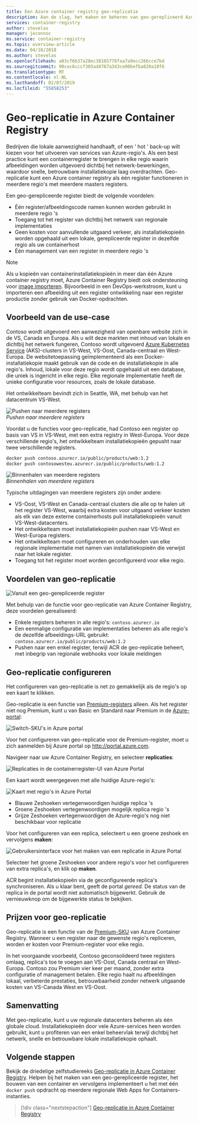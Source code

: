 ```yaml
---
title: Een Azure container registry geo-replicatie
description: Aan de slag, het maken en beheren van geo-gerepliceerd Azure-containerregisters.
services: container-registry
author: stevelas
manager: jeconnoc
ms.service: container-registry
ms.topic: overview-article
ms.date: 04/10/2018
ms.author: stevelas
ms.openlocfilehash: a83cf6b37a28ec38165778faa7a9ecc266cce7bd
ms.sourcegitcommit: 90cec6cccf303ad4767a343ce00befba020a10f6
ms.translationtype: MT
ms.contentlocale: nl-NL
ms.lasthandoff: 02/07/2019
ms.locfileid: "55858253"
---
```

# <a name="geo-replication-in-azure-container-registry"></a>Geo-replicatie in Azure Container Registry

Bedrijven die lokale aanwezigheid handhaaft, of een ' hot ' back-up wilt kiezen voor het uitvoeren van services van Azure-regio's. Als een best practice kunt een containerregister te brengen in elke regio waarin afbeeldingen worden uitgevoerd dichtbij het netwerk-bewerkingen, waardoor snelle, betrouwbare installatiekopie laag overdrachten. Geo-replicatie kunt een Azure container registry als één register functioneren in meerdere regio's met meerdere masters registers.

Een geo-gerepliceerde register biedt de volgende voordelen:

* Één register/afbeeldingscode namen kunnen worden gebruikt in meerdere regio 's
* Toegang tot het register van dichtbij het netwerk van regionale implementaties
* Geen kosten voor aanvullende uitgaand verkeer, als installatiekopieën worden opgehaald uit een lokale, gerepliceerde register in dezelfde regio als uw containerhost
* Één management van een register in meerdere regio 's

> [!NOTE]
> Als u kopieën van containerinstallatiekopieën in meer dan één Azure container registry moet, Azure Container Registry biedt ook ondersteuning voor [image importeren](container-registry-import-images.md). Bijvoorbeeld in een DevOps-werkstroom, kunt u importeren een afbeelding uit een register ontwikkeling naar een register productie zonder gebruik van Docker-opdrachten.
>

## <a name="example-use-case"></a>Voorbeeld van de use-case
Contoso wordt uitgevoerd een aanwezigheid van openbare website zich in de VS, Canada en Europa. Als u wilt deze markten met inhoud van lokale en dichtbij het netwerk fungeren, Contoso wordt uitgevoerd [Azure Kubernetes Service](/azure/aks/) (AKS)-clusters in VS-West, VS-Oost, Canada-centraal en West-Europa. De websitetoepassing geïmplementeerd als een Docker-installatiekopie maakt gebruik van de code en de installatiekopie in alle regio's. Inhoud, lokale voor deze regio wordt opgehaald uit een database, die uniek is ingericht in elke regio. Elke regionale implementatie heeft de unieke configuratie voor resources, zoals de lokale database.

Het ontwikkelteam bevindt zich in Seattle, WA, met behulp van het datacentrum VS-West.

![Pushen naar meerdere registers](media/container-registry-geo-replication/before-geo-replicate.png)<br />*Pushen naar meerdere registers*

Voordat u de functies voor geo-replicatie, had Contoso een register op basis van VS in VS-West, met een extra registry in West-Europa. Voor deze verschillende regio's, het ontwikkelteam installatiekopieën gepusht naar twee verschillende registers.

```bash
docker push contoso.azurecr.io/public/products/web:1.2
docker push contosowesteu.azurecr.io/public/products/web:1.2
```
![Binnenhalen van meerdere registers](media/container-registry-geo-replication/before-geo-replicate-pull.png)<br />*Binnenhalen van meerdere registers*

Typische uitdagingen van meerdere registers zijn onder andere:

* VS-Oost, VS-West en Canada-centraal clusters die alle op te halen uit het register VS-West, waarbij extra kosten voor uitgaand verkeer kosten als elk van deze externe containerhosts pull installatiekopieën vanuit VS-West-datacenters.
* Het ontwikkelteam moet installatiekopieën pushen naar VS-West en West-Europa registers.
* Het ontwikkelteam moet configureren en onderhouden van elke regionale implementatie met namen van installatiekopieën die verwijst naar het lokale register.
* Toegang tot het register moet worden geconfigureerd voor elke regio.

## <a name="benefits-of-geo-replication"></a>Voordelen van geo-replicatie

![Vanuit een geo-gerepliceerde register](media/container-registry-geo-replication/after-geo-replicate-pull.png)

Met behulp van de functie voor geo-replicatie van Azure Container Registry, deze voordelen gerealiseerd:

* Enkele registers beheren in alle regio's: `contoso.azurecr.io`
* Een eenmalige configuratie van implementaties beheren als alle regio's de dezelfde afbeeldings-URL gebruikt: `contoso.azurecr.io/public/products/web:1.2`
* Pushen naar een enkel register, terwijl ACR de geo-replicatie beheert, met inbegrip van regionale webhooks voor lokale meldingen

## <a name="configure-geo-replication"></a>Geo-replicatie configureren
Het configureren van geo-replicatie is net zo gemakkelijk als de regio's op een kaart te klikken.

Geo-replicatie is een functie van [Premium-registers](container-registry-skus.md) alleen. Als het register niet nog Premium, kunt u van Basic en Standard naar Premium in de [Azure-portal](https://portal.azure.com):

![Switch-SKU's in Azure portal](media/container-registry-skus/update-registry-sku.png)

Voor het configureren van geo-replicatie voor de Premium-register, moet u zich aanmelden bij Azure portal op http://portal.azure.com.

Navigeer naar uw Azure Container Registry, en selecteer **replicaties**:

![Replicaties in de containerregister-UI van Azure Portal](media/container-registry-geo-replication/registry-services.png)

Een kaart wordt weergegeven met alle huidige Azure-regio's:

 ![Kaart met regio's in Azure Portal](media/container-registry-geo-replication/registry-geo-map.png)

* Blauwe Zeshoeken vertegenwoordigen huidige replica 's
* Groene Zeshoeken vertegenwoordigen mogelijk replica regio 's
* Grijze Zeshoeken vertegenwoordigen de Azure-regio's nog niet beschikbaar voor replicatie

Voor het configureren van een replica, selecteert u een groene zeshoek en vervolgens **maken**:

 ![Gebruikersinterface voor het maken van een replicatie in Azure Portal](media/container-registry-geo-replication/create-replication.png)

Selecteer het groene Zeshoeken voor andere regio's voor het configureren van extra replica's, en klik op **maken**.

ACR begint installatiekopieën via de geconfigureerde replica's synchroniseren. Als u klaar bent, geeft de portal *gereed*. De status van de replica in de portal wordt niet automatisch bijgewerkt. Gebruik de vernieuwknop om de bijgewerkte status te bekijken.

## <a name="geo-replication-pricing"></a>Prijzen voor geo-replicatie

Geo-replicatie is een functie van de [Premium-SKU](container-registry-skus.md) van Azure Container Registry. Wanneer u een register naar de gewenste regio's repliceren, worden er kosten voor Premium-register voor elke regio.

In het voorgaande voorbeeld, Contoso geconsolideerd twee registers omlaag, replica's toe te voegen aan VS-Oost, Canada centraal en West-Europa. Contoso zou Premium vier keer per maand, zonder extra configuratie of management betalen. Elke regio haalt nu afbeeldingen lokaal, verbeterde prestaties, betrouwbaarheid zonder netwerk uitgaande kosten van VS-Canada West en VS-Oost.

## <a name="summary"></a>Samenvatting

Met geo-replicatie, kunt u uw regionale datacenters beheren als één globale cloud. Installatiekopieën door vele Azure-services heen worden gebruikt, kunt u profiteren van een enkel beheervlak terwijl dichtbij het netwerk, snelle en betrouwbare lokale installatiekopie ophaalt.

## <a name="next-steps"></a>Volgende stappen

Bekijk de driedelige zelfstudiereeks [Geo-replicatie in Azure Container Registry](container-registry-tutorial-prepare-registry.md). Helpen bij het maken van een geo-gerepliceerde register, het bouwen van een container en vervolgens implementeert u het met één `docker push` opdracht op meerdere regionale Web Apps for Containers-instanties.

> [!div class="nextstepaction"]
> [Geo-replicatie in Azure Container Registry](container-registry-tutorial-prepare-registry.md)
